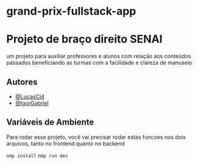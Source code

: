 # grand-prix-fullstack-app

# Projeto de braço direito SENAI

um projeto para auxiliar professores e alunos com relação aos conteúdos passados
beneficiando as turmas com a facilidade e clareza de manuseio


## Autores

- [@LucasCid](https://www.github.com/luscacid)
- [@IgorGabriel](https://www.github.com/cato21)


## Variáveis de Ambiente

Para rodar esse projeto, você vai precisar rodar estas funcoes nos dois arquivos, tanto no frontend quanto no backend

`nmp install`
`nmp run dev`

